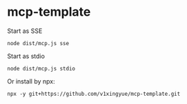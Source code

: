 # mcp-template

Start as SSE

```shell
node dist/mcp.js sse
```

Start as stdio

```shell
node dist/mcp.js stdio
```

Or install by npx:

```shell
npx -y git+https://github.com/v1xingyue/mcp-template.git
```
